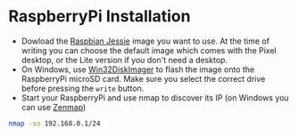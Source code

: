 # RaspberryPi Installation

* Dowload the [Raspbian Jessie](https://www.raspberrypi.org/downloads/raspbian/) image you want to use. At the time of writing you can choose the default image which comes with the Pixel desktop, or the Lite version if you don't need a desktop.
* On Windows, use [Win32DiskImager](https://sourceforge.net/projects/win32diskimager/) to flash the image onto the RaspberryPi microSD card. Make sure you select the correct drive before pressing the `write` button.
* Start your RaspberryPi and use nmap to discover its IP (on Windows you can use [Zenmap](https://nmap.org/zenmap/))
```bash
nmap -sn 192.168.0.1/24
```

